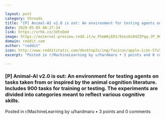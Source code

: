 ```yaml
---

layout: post
category: threads
title: "[P] Animal-AI v2.0 is out: An environment for testing agents on tasks taken from or inspired by the animal cognition literature. Includes 900 tasks for training or testing. The experiments are divided into categories meant to reflect various cognitive skills."
date: 2020-05-05 06:27:34
link: https://vrhk.co/3dtnDeH
image: https://external-preview.redd.it/w_FheWAjE01r9iez6i04ZIPqq-JP_9Q8avIM9ekf3J4.jpg?width=400&height=209.42408377&auto=webp&crop=400:209.42408377,smart&s=060b4e3f188a1912a25bc273f06e2212dddd414e
domain: reddit.com
author: "reddit"
icon: http://www.redditstatic.com/desktop2x/img/favicon/apple-icon-57x57.png
excerpt: "Posted in r/MachineLearning by u/hardmaru • 3 points and 0 comments"

---
```


### [P] Animal-AI v2.0 is out: An environment for testing agents on tasks taken from or inspired by the animal cognition literature. Includes 900 tasks for training or testing. The experiments are divided into categories meant to reflect various cognitive skills.

Posted in r/MachineLearning by u/hardmaru • 3 points and 0 comments